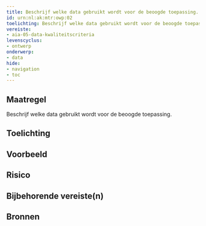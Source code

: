 ```yaml
---
title: Beschrijf welke data gebruikt wordt voor de beoogde toepassing. 
id: urn:nl:ak:mtr:owp:02
toelichting: Beschrijf welke data gebruikt wordt voor de beoogde toepassing. 
vereiste: 
- aia-05-data-kwaliteitscriteria
levenscyclus: 
- ontwerp
onderwerp:
- data
hide:
- navigation
- toc
---
```


<!-- Let op! onderstaande regel met 'tags' niet weghalen! Deze maakt automatisch de knopjes op basis van de metadata  -->
<!-- tags -->

## Maatregel
Beschrijf welke data gebruikt wordt voor de beoogde toepassing. 

## Toelichting 

## Voorbeeld

## Risico


## Bijbehorende vereiste(n)
<!-- list_vereisten_on_maatregelen_page -->

## Bronnen 
